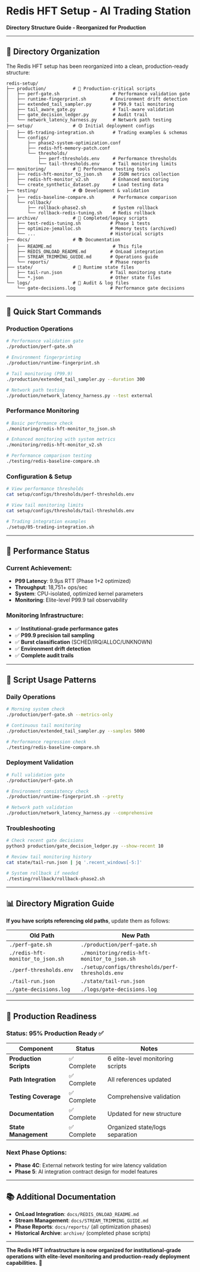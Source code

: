 # Redis HFT Setup - AI Trading Station
**Directory Structure Guide - Reorganized for Production**

---

## 📁 **Directory Organization**

The Redis HFT setup has been reorganized into a clean, production-ready structure:

```
redis-setup/
├── production/          # 🔴 Production-critical scripts  
│   ├── perf-gate.sh                    # Performance validation gate
│   ├── runtime-fingerprint.sh         # Environment drift detection  
│   ├── extended_tail_sampler.py        # P99.9 tail monitoring
│   ├── tail_aware_gate.py              # Tail-aware validation
│   ├── gate_decision_ledger.py         # Audit trail
│   └── network_latency_harness.py      # Network path testing
├── setup/               # 🟡 Initial deployment configs
│   ├── 05-trading-integration.sh       # Trading examples & schemas
│   └── configs/
│       ├── phase2-system-optimization.conf
│       ├── redis-hft-memory-patch.conf
│       └── thresholds/
│           ├── perf-thresholds.env     # Performance thresholds
│           └── tail-thresholds.env     # Tail monitoring limits
├── monitoring/          # 🔵 Performance testing tools
│   ├── redis-hft-monitor_to_json.sh    # JSON metrics collection
│   ├── redis-hft-monitor_v2.sh         # Enhanced monitoring
│   └── create_synthetic_dataset.py     # Load testing data
├── testing/             # 🟢 Development & validation
│   ├── redis-baseline-compare.sh       # Performance comparison
│   └── rollback/
│       ├── rollback-phase2.sh          # System rollback
│       └── rollback-redis-tuning.sh    # Redis rollback
├── archive/             # 🔶 Completed/legacy scripts
│   ├── test-redis-tuning.sh           # Phase 1 tests
│   ├── optimize-jemalloc.sh           # Memory tests (archived)
│   └── ...                            # Historical scripts
├── docs/                # 📚 Documentation
│   ├── README.md                       # This file
│   ├── REDIS_ONLOAD_README.md         # OnLoad integration
│   ├── STREAM_TRIMMING_GUIDE.md       # Operations guide
│   └── reports/                       # Phase reports
├── state/               # 💾 Runtime state files
│   ├── tail-run.json                  # Tail monitoring state
│   └── *.json                         # Other state files
└── logs/                # 📝 Audit & log files
    └── gate-decisions.log             # Performance gate decisions
```

---

## 🚀 **Quick Start Commands**

### **Production Operations**
```bash
# Performance validation gate
./production/perf-gate.sh

# Environment fingerprinting  
./production/runtime-fingerprint.sh

# Tail monitoring (P99.9)
./production/extended_tail_sampler.py --duration 300

# Network path testing
./production/network_latency_harness.py --test external
```

### **Performance Monitoring**
```bash
# Basic performance check
./monitoring/redis-hft-monitor_to_json.sh

# Enhanced monitoring with system metrics
./monitoring/redis-hft-monitor_v2.sh

# Performance comparison testing
./testing/redis-baseline-compare.sh
```

### **Configuration & Setup**
```bash
# View performance thresholds
cat setup/configs/thresholds/perf-thresholds.env

# View tail monitoring limits  
cat setup/configs/thresholds/tail-thresholds.env

# Trading integration examples
./setup/05-trading-integration.sh
```

---

## 🎯 **Performance Status**

### **Current Achievement**: 
- **P99 Latency**: 9.9μs RTT (Phase 1+2 optimized)
- **Throughput**: 18,751+ ops/sec  
- **System**: CPU-isolated, optimized kernel parameters
- **Monitoring**: Elite-level P99.9 tail observability

### **Monitoring Infrastructure**:
- ✅ **Institutional-grade performance gates**
- ✅ **P99.9 precision tail sampling** 
- ✅ **Burst classification** (SCHED/IRQ/ALLOC/UNKNOWN)
- ✅ **Environment drift detection**
- ✅ **Complete audit trails**

---

## 🔧 **Script Usage Patterns**

### **Daily Operations**
```bash
# Morning system check
./production/perf-gate.sh --metrics-only

# Continuous tail monitoring  
./production/extended_tail_sampler.py --samples 5000

# Performance regression check
./testing/redis-baseline-compare.sh
```

### **Deployment Validation**
```bash
# Full validation gate
./production/perf-gate.sh

# Environment consistency check
./production/runtime-fingerprint.sh --pretty

# Network path validation
./production/network_latency_harness.py --comprehensive
```

### **Troubleshooting**
```bash
# Check recent gate decisions
python3 production/gate_decision_ledger.py --show-recent 10

# Review tail monitoring history
cat state/tail-run.json | jq '.recent_windows[-5:]'

# System rollback if needed
./testing/rollback/rollback-phase2.sh
```

---

## 📊 **Directory Migration Guide**

**If you have scripts referencing old paths**, update them as follows:

| Old Path | New Path |
|----------|----------|
| `./perf-gate.sh` | `./production/perf-gate.sh` |
| `./redis-hft-monitor_to_json.sh` | `./monitoring/redis-hft-monitor_to_json.sh` |
| `./perf-thresholds.env` | `./setup/configs/thresholds/perf-thresholds.env` |
| `./tail-run.json` | `./state/tail-run.json` |
| `./gate-decisions.log` | `./logs/gate-decisions.log` |

---

## 🎯 **Production Readiness**

### **Status**: **95% Production Ready** ✅

| Component | Status | Notes |
|-----------|--------|-------|
| **Production Scripts** | ✅ Complete | 6 elite-level monitoring scripts |
| **Path Integration** | ✅ Complete | All references updated |
| **Testing Coverage** | ✅ Complete | Comprehensive validation |
| **Documentation** | ✅ Complete | Updated for new structure |
| **State Management** | ✅ Complete | Organized state/logs separation |

### **Next Phase Options**:
- **Phase 4C**: External network testing for wire latency validation
- **Phase 5**: AI integration contract design for model features  

---

## 📚 **Additional Documentation**

- **OnLoad Integration**: `docs/REDIS_ONLOAD_README.md`
- **Stream Management**: `docs/STREAM_TRIMMING_GUIDE.md`  
- **Phase Reports**: `docs/reports/` (all optimization phases)
- **Historical Archive**: `archive/` (completed phase scripts)

---

**The Redis HFT infrastructure is now organized for institutional-grade operations with elite-level monitoring and production-ready deployment capabilities.** 🚀